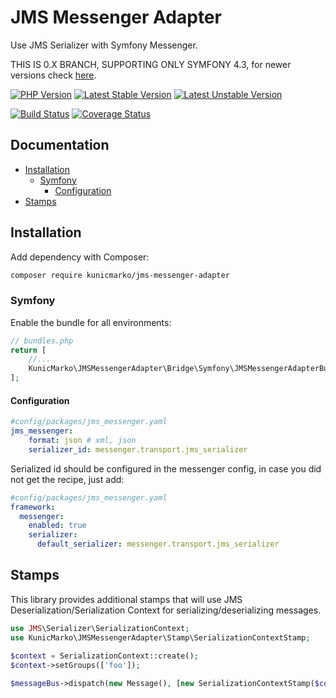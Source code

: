 JMS Messenger Adapter
=====================

Use JMS Serializer with Symfony Messenger.

THIS IS 0.X BRANCH, SUPPORTING ONLY SYMFONY 4.3, for newer versions check [here](https://github.com/kunicmarko20/jms-messenger-adapter/blob/master/README.md).

[![PHP Version](https://img.shields.io/badge/php-%5E7.2-blue.svg)](https://img.shields.io/badge/php-%5E7.2-blue.svg)
[![Latest Stable Version](https://poser.pugx.org/kunicmarko/jms-messenger-adapter/v/stable)](https://packagist.org/packages/kunicmarko/jms-messenger-adapter)
[![Latest Unstable Version](https://poser.pugx.org/kunicmarko/jms-messenger-adapter/v/unstable)](https://packagist.org/packages/kunicmarko/jms-messenger-adapter)

[![Build Status](https://travis-ci.org/kunicmarko20/jms-messenger-adapter.svg?branch=master)](https://travis-ci.org/kunicmarko20/jms-messenger-adapter)
[![Coverage Status](https://coveralls.io/repos/github/kunicmarko20/jms-messenger-adapter/badge.svg?branch=master)](https://coveralls.io/github/kunicmarko20/jms-messenger-adapter?branch=master)

Documentation
-------------

* [Installation](#installation)
  * [Symfony](#symfony)
    * [Configuration](#configuration)
* [Stamps](#stamps)

## Installation

Add dependency with Composer:

```bash
composer require kunicmarko/jms-messenger-adapter
```

### Symfony

Enable the bundle for all environments:

```php
// bundles.php
return [
    //...
    KunicMarko\JMSMessengerAdapter\Bridge\Symfony\JMSMessengerAdapterBundle::class => ['all' => true],
];
```

#### Configuration

```yaml
#config/packages/jms_messenger.yaml
jms_messenger:
    format: json # xml, json
    serializer_id: messenger.transport.jms_serializer
```

Serialized id should be configured in the messenger config, in case you did not get the recipe, just add:

```yaml
#config/packages/jms_messenger.yaml
framework:
  messenger:
    enabled: true
    serializer:
      default_serializer: messenger.transport.jms_serializer
```

## Stamps

This library provides additional stamps that will use JMS Deserialization/Serialization Context
for serializing/deserializing messages.

```php
use JMS\Serializer\SerializationContext;
use KunicMarko\JMSMessengerAdapter\Stamp\SerializationContextStamp;

$context = SerializationContext::create();
$context->setGroups(['foo']);
        
$messageBus->dispatch(new Message(), [new SerializationContextStamp($context)]);
```
